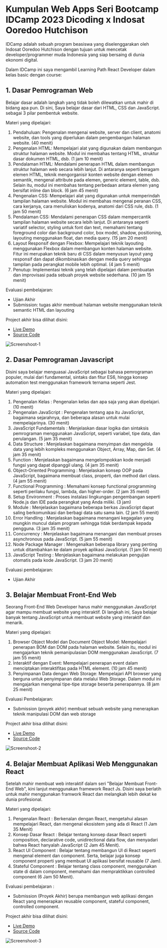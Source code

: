 # Kumpulan Web Apps Seri Bootcamp IDCamp 2023 Dicoding x Indosat Ooredoo Hutchison

IDCamp adalah sebuah program beasiswa yang diselenggarakan oleh Indosat Ooredoo Hutchison dengan tujuan untuk mencetak developer/programmer muda Indonesia yang siap bersaing di dunia ekonomi digital.

Dalam IDCamp ini saya mengambil Learning Path React Developer dalam kelas basic dengan course:

## 1. Dasar Pemrograman Web

Belajar dasar adalah langkah yang tidak boleh dilewatkan untuk mahir di bidang apa pun. Di sini, Saya belajar dasar dari HTML, CSS dan JavaScript. sebagai 3 pilar pembentuk website.

Materi yang dipelajari:

1. Pendahuluan: Pengenalan mengenai website, server dan client, anatomi website, dan tools yang diperlukan dalam pengembangan halaman website. (40 menit)
2. Pengenalan HTML: Mempelajari alat yang digunakan dalam membangun struktur halaman website. Modul ini membahas tentang HTML, struktur dasar dokumen HTML, dsb. (1 jam 10 menit)
3. Pendalaman HTML: Mendalami penerapan HTML dalam membangun struktur halaman web secara lebih lanjut. Di antaranya seperti beragam elemen HTML, teknik mengorganisir konten website dengan elemen semantik, mengenal attribute pada elemen, generic element, table, dsb. Selain itu, modul ini membahas tentang perbedaan antara elemen yang bersifat inline dan block. (6 jam 45 menit)
4. Pengenalan CSS: Mempelajari alat yang digunakan untuk memperindah tampilan halaman website. Modul ini membahas mengenai peranan CSS, cara kerjanya, cara menuliskan kodenya, anatomi dari CSS rule, dsb. (1 jam 50 menit)
5. Pendalaman CSS: Mendalami penerapan CSS dalam mempercantik tampilan halaman website secara lebih lanjut. Di antaranya seperti variatif selector, styling untuk font dan text, memahami tentang foreground color dan background color, box model, shadow, positioning, layouting menggunakan float, dan media query. (15 jam 20 menit)
6. Layout Responsif dengan Flexbox: Mempelajari teknik layouting menggunakan Flexbox dalam membangun konten halaman website. Fitur ini merupakan teknik baru di CSS dalam menyusun layout yang responsif dan dapat dikombinasikan dengan media query sehingga tampilan pada perangkat mobile lebih optimal. (4 jam 5 menit)
7. Penutup: Implementasi teknik yang telah dipelajari dalam pembuatan dan improvisasi pada sebuah proyek website sederhana. (10 jam 15 menit)

Evaluasi pembelajaran:

- Ujian Akhir
- Submission: tugas akhir membuat halaman website menggunakan teknik semantic HTML dan layouting

Project akhir bisa dilihat disini:

- [Live Demo](https://idcamp2023-basicweb.vercel.app/)
- [Source Code](https://github.com/impfundev/idcamp2023/tree/main/1.%20Dasar%20Pemrograman%20Web/Submission_Tugas%20Akhir%20Membuat%20Website_Dasar%20Pemrograman%20Web)

![Screenshoot-1](/1.%20Dasar%20Pemrograman%20Web/IDCamp2023-1.png)

## 2. Dasar Pemrograman Javascript

Disini saya belajar menguasai JavaScript sebagai bahasa pemrograman populer, mulai dari fundamental, sintaks dan fitur ES6, hingga konsep automation test menggunakan framework ternama seperti Jest.

Materi yang dipelajari:

1. Pengenalan Kelas : Pengenalan kelas dan apa saja yang akan dipelajari. (10 menit)
2. Pengenalan JavaScript : Pengenalan tentang apa itu JavaScript, bagaimana sejarahnya, dan beberapa alasan untuk mulai mempelajarinya. (30 menit)
3. JavaScript Fundamentals : Menjelaskan dasar logika dan sintaksis pemrograman menggunakan JavaScript, seperti variabel, tipe data, dan perulangan. (5 jam 35 menit)
4. Data Structure : Menjelaskan bagaimana menyimpan dan mengelola data yang lebih kompleks menggunakan Object, Array, Map, dan Set. (4 jam 35 menit)
5. Function : Menjelaskan bagaimana mengelompokkan kode menjadi fungsi yang dapat dipanggil ulang. (4 jam 35 menit)
6. Object-Oriented Programming : Menjelaskan konsep OOP pada JavaScript, bagaimana membuat class, properti, dan method dari class. (4 jam 55 menit)
7. Functional Programming : Memahami konsep functional programming seperti perilaku fungsi, lambda, dan higher-order. (2 jam 35 menit)
8. Setup Environment : Proses instalasi lingkungan pengembangan seperti Node.js dan IDE pada perangkat yang Anda miliki. (3 jam)
9. Module : Menjelaskan bagaimana beberapa berkas JavaScript dapat saling berkomunikasi dan berbagi data satu sama lain. (2 jam 55 menit)
10. Error Handling : Menjelaskan bagaimana menangani kegagalan yang mungkin muncul dalam program sehingga tidak berdampak kepada pengguna. (3 jam 35 menit)
11. Concurrency : Menjelaskan bagaimana menangani dan membuat proses asynchronous pada JavaScript. (5 jam 55 menit)
12. Node Package Manager : Mengenalkan beberapa library yang penting untuk ditambahkan ke dalam proyek aplikasi JavaScript. (1 jam 50 menit)
13. JavaScript Testing : Menjelaskan bagaimana melakukan pengujian otomatis pada kode JavaScript. (3 jam 20 menit)

Evaluasi pembelajaran:

- Ujian Akhir

## 3. Belajar Membuat Front-End Web

Seorang Front-End Web Developer harus mahir menggunakan JavaScript agar mampu membuat website yang interaktif. Di langkah ini, Saya belajar banyak tentang JavaScript untuk membuat website yang interaktif dan menarik.

Materi yang dipelajari:

1. Browser Object Model dan Document Object Model: Mempelajari penerapan BOM dan DOM pada halaman website. Selain itu, modul ini mengajarkan teknik pemanipulasian DOM menggunakan JavaScript. (7 jam 55 menit)
2. Interaktif dengan Event: Mempelajari penerapan event dalam menciptakan interaktifitas pada HTML element. (10 jam 45 menit)
3. Penyimpanan Data dengan Web Storage: Mempelajari API browser yang berguna untuk penyimpanan data melalui Web Storage. Dalam modul ini mengajarkan mengenai tipe-tipe storage beserta penerapannya. (8 jam 25 menit)

Evaluasi Pembelajaran:

- Submission (proyek akhir) membuat sebuah website yang menerapkan teknik manipulasi DOM dan web storage

Project akhir bisa dilihat disini:

- [Live Demo](https://idcamp2023-basicfrontend.vercel.app/)
- [Source Code](https://github.com/impfundev/idcamp2023/tree/main/3.%20Dasar%20Frontend%20Web/Bookshelf%20Apps)

![Screenshoot-2](/3.%20Dasar%20Frontend%20Web/IDCamp2023-2.png)

## 4. Belajar Membuat Aplikasi Web Menggunakan React

Setelah mahir membuat web interaktif dalam seri "Belajar Membuat Front-End Web", kini lanjut menggunakan framework React Js. Disini saya berlatih untuk mahir menggunakan framwork React dan melangkah lebih dekat ke dunia profesional.

Materi yang dipelajari:

1. Pengenalan React :  Berkenalan dengan React, mengetahui alasan mempelajari React, dan mengenal ekosistem yang ada di React (1 Jam 35 Menit)
2. Konsep Dasar React : Belajar tentang konsep dasar React seperti composition, declarative code, unidirectional data flow, dan menyadari bahwa React hanyalah JavaScript (2 Jam 45 Menit).
3. React UI Component : Belajar tentang membangun UI di React seperti mengenal element dan component. Serta, belajar juga konsep component properti yang membuat UI aplikasi bersifat reusable (7 Jam).
4. Stateful Component : Belajar tentang class component, menggunakan state di dalam component, memahami dan mempraktikkan controlled component (6 Jam 50 Menit).

Evaluasi pembelajaran : 

- Submission (Proyek Akhir) berupa membangun web aplikasi dengan React yang menerapkan reusable component, stateful component, controlled component.

Project akhir bisa dilihat disini:

- [Live Demo](https://idcamp2023-notesapp.vercel.app/)
- [Source Code](https://github.com/impfundev/idcamp2023/tree/main/4.%20Dasar%20React/Notes%20App)

![Screenshoot-3](/4.%20Dasar%20React/IDCamp2023-3.png)
